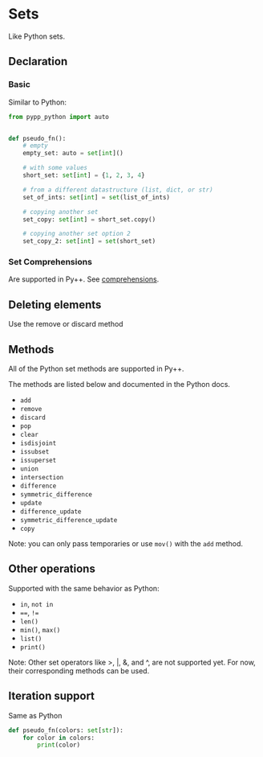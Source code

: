# Sets

Like Python sets.

## Declaration

### Basic
Similar to Python:

```python
from pypp_python import auto


def pseudo_fn():
    # empty
    empty_set: auto = set[int]()

    # with some values
    short_set: set[int] = {1, 2, 3, 4}

    # from a different datastructure (list, dict, or str)
    set_of_ints: set[int] = set(list_of_ints)

    # copying another set
    set_copy: set[int] = short_set.copy()

    # copying another set option 2
    set_copy_2: set[int] = set(short_set)
```

### Set Comprehensions

Are supported in Py++. See [comprehensions](comprehensions.md).

## Deleting elements

Use the remove or discard method

## Methods

All of the Python set methods are supported in Py++.

The methods are listed below and documented in the Python docs.
- `add`
- `remove`
- `discard`
- `pop`
- `clear`
- `isdisjoint`
- `issubset`
- `issuperset`
- `union`
- `intersection`
- `difference`
- `symmetric_difference`
- `update`
- `difference_update`
- `symmetric_difference_update`
- `copy`

Note: you can only pass temporaries or use `mov()` with the `add` method.


## Other operations

Supported with the same behavior as Python:

- `in`, `not in`
- `==`, `!=`
- `len()`
- `min()`, `max()`
- `list()`
- `print()`

Note: Other set operators like >, |, &, and ^, are not supported yet. For now, their corresponding methods can be used.

## Iteration support

Same as Python

```python
def pseudo_fn(colors: set[str]):
    for color in colors:
        print(color)
```